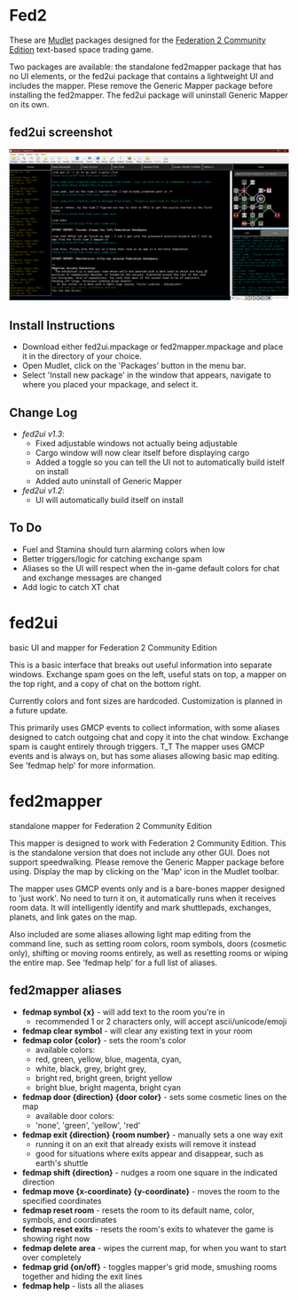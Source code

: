# Fed2
These are [Mudlet](https://wiki.mudlet.org/w/Main_Page) packages designed for the [Federation 2 Community Edition](https://federation2.com) text-based space trading game.

Two packages are available: the standalone fed2mapper package that has no UI elements, or the fed2ui package that contains a lightweight UI and includes the mapper. Plese remove the Generic Mapper package before installing the fed2mapper. The fed2ui package will uninstall Generic Mapper on its own.

## fed2ui screenshot
![Screenshot of the v1.2 fed2ui interface](https://raw.githubusercontent.com/Ohmi02/Fed2/refs/heads/main/fed2ui_screenshot.PNG)

## Install Instructions
- Download either fed2ui.mpackage or fed2mapper.mpackage and place it in the directory of your choice.
- Open Mudlet, click on the 'Packages' button in the menu bar.
- Select 'Install new package' in the window that appears, navigate to where you placed your mpackage, and select it.

## Change Log
- *fed2ui v1.3*:
  + Fixed adjustable windows not actually being adjustable
  + Cargo window will now clear itself before displaying cargo
  + Added a toggle so you can tell the UI not to automatically build istelf on install
  + Added auto uninstall of Generic Mapper
- *fed2ui v1.2*:
  + UI will automatically build itself on install
 ## To Do
 - Fuel and Stamina should turn alarming colors when low
 - Better triggers/logic for catching exchange spam
 - Aliases so the UI will respect when the in-game default colors for chat and exchange messages are changed
 - Add logic to catch XT chat 

# fed2ui
basic UI and mapper for Federation 2 Community Edition

This is a basic interface that breaks out useful information into separate windows. Exchange spam goes on the left, useful stats on top, a mapper on the top right, and a copy of chat on the bottom right.

Currently colors and font sizes are hardcoded. Customization is planned in a future update.

This primarily uses GMCP events to collect information, with some aliases designed to catch outgoing chat and copy it into the chat window. Exchange spam is caught entirely through triggers. T_T The mapper uses GMCP events and is always on, but has some aliases allowing basic map editing. See 'fedmap help' for more information.

# fed2mapper
standalone mapper for Federation 2 Community Edition

This mapper is designed to work with Federation 2 Community Edition. This is the standalone version that does not include any other GUI. Does not support speedwalking. Please remove the Generic Mapper package before using. Display the map by clicking on the 'Map' icon in the Mudlet toolbar.

The mapper uses GMCP events only and is a bare-bones mapper designed to 'just work'. No need to turn it on, it automatically runs when it receives room data. It will intelligently identify and mark shuttlepads, exchanges, planets, and link gates on the map.

Also included are some aliases allowing light map editing from the command line, such as setting room colors, room symbols, doors (cosmetic only), shifting or moving rooms entirely, as well as resetting rooms or wiping the entire map. See 'fedmap help' for a full list of aliases.

## fed2mapper aliases
- **fedmap symbol {x}** - will add text to the room you're in
  + recommended 1 or 2 characters only, will accept ascii/unicode/emoji
- **fedmap clear symbol** - will clear any existing text in your room
- **fedmap color {color}** - sets the room's color
  + available colors:
  + red, green, yellow, blue, magenta, cyan,
  + white, black, grey, bright grey,
  + bright red, bright green, bright yellow
  + bright blue, bright magenta, bright cyan
- **fedmap door {direction} {door color}** - sets some cosmetic lines on the map
  + available door colors:
  + 'none', 'green', 'yellow', 'red'
- **fedmap exit {direction} {room number}** - manually sets a one way exit
  + running it on an exit that already exists will remove it instead
  + good for situations where exits appear and disappear, such as earth's shuttle
- **fedmap shift {direction}** - nudges a room one square in the indicated direction
- **fedmap move {x-coordinate} {y-coordinate}** - moves the room to the specified coordinates
- **fedmap reset room** - resets the room to its default name, color, symbols, and coordinates
- **fedmap reset exits** - resets the room's exits to whatever the game is showing right now
- **fedmap delete area** - wipes the current map, for when you want to start over completely
- **fedmap grid {on/off}** - toggles mapper's grid mode, smushing rooms together and hiding the exit lines
- **fedmap help** - lists all the aliases
